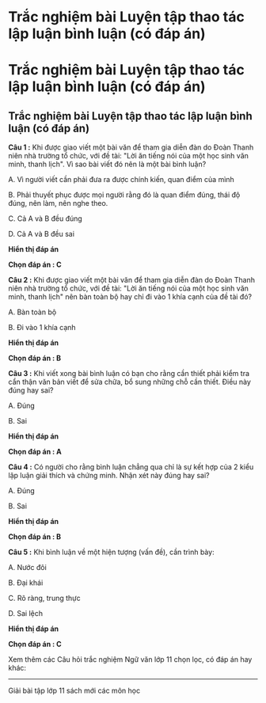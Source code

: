 # Trắc nghiệm bài Luyện tập thao tác lập luận bình luận (có đáp án)

# Trắc nghiệm bài Luyện tập thao tác lập luận bình luận (có đáp án)

## Trắc nghiệm bài Luyện tập thao tác lập luận bình luận (có đáp án)

**Câu 1 :** Khi được giao viết một bài văn để tham gia diễn đàn do Đoàn Thanh niên nhà trường tổ chức, với đề tài: "Lời ăn tiếng nói của một học sinh văn minh, thanh lịch". Vì sao bài viết đó nên là một bài bình luận? 

A. Vì người viết cần phải đưa ra được chính kiến, quan điểm của mình

B. Phải thuyết phục được mọi người rằng đó là quan điểm đúng, thái độ đúng, nên làm, nên nghe theo.

C. Cả A và B đều đúng 

D. Cả A và B đều sai

**Hiển thị đáp án**

**Chọn đáp án : C**

**Câu 2 :** Khi được giao viết một bài văn để tham gia diễn đàn do Đoàn Thanh niên nhà trường tổ chức, với đề tài: "Lời ăn tiếng nói của một học sinh văn minh, thanh lịch" nên bàn toàn bộ hay chỉ đi vào 1 khía cạnh của đề tài đó? 

A. Bàn toàn bộ 

B. Đi vào 1 khía cạnh

**Hiển thị đáp án**

**Chọn đáp án : B**

**Câu 3 :** Khi viết xong bài bình luận có bạn cho rằng cần thiết phải kiểm tra cẩn thận văn bản viết để sửa chữa, bổ sung những chỗ cần thiết. Điều này đúng hay sai? 

A. Đúng 

B. Sai 

**Hiển thị đáp án**

**Chọn đáp án : A**

**Câu 4 :** Có người cho rằng bình luận chẳng qua chỉ là sự kết hợp của 2 kiểu lập luận giải thích và chứng minh. Nhận xét này đúng hay sai? 

A. Đúng 

B. Sai 

**Hiển thị đáp án**

**Chọn đáp án : B**

**Câu 5 :** Khi bình luận về một hiện tượng (vấn đề), cần trình bày: 

A. Nước đôi 

B. Đại khái

C. Rõ ràng, trung thực 

D. Sai lệch

**Hiển thị đáp án**

**Chọn đáp án : C**

Xem thêm các Câu hỏi trắc nghiệm Ngữ văn lớp 11 chọn lọc, có đáp án hay khác:

* * *

Giải bài tập lớp 11 sách mới các môn học

